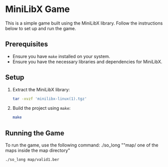 # MiniLibX Game

This is a simple game built using the MiniLibX library. Follow the instructions below to set up and run the game.

## Prerequisites

- Ensure you have `make` installed on your system.
- Ensure you have the necessary libraries and dependencies for MiniLibX.

## Setup

1. Extract the MiniLibX library:
    ```sh
    tar -xvzf 'minilibx-linux(1).tgz'
    ```

2. Build the project using `make`:
    ```sh
    make
    ```

## Running the Game

To run the game, use the following command:  ./so_long ""map/ one of the maps inside the map directory"
```sh
./so_long map/valid1.ber
